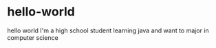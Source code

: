 # hello-world
hello world 
I'm a high school student learning java and want to major in computer science

